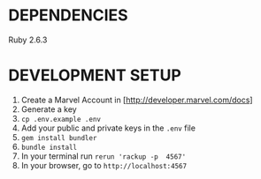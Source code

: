# DEPENDENCIES
Ruby 2.6.3

# DEVELOPMENT SETUP
1. Create a Marvel Account in [http://developer.marvel.com/docs]
2. Generate a key
3. `cp .env.example .env`
4.  Add your public and private keys in the `.env` file
5. `gem install bundler`
6. `bundle install`
7. In your terminal run `rerun 'rackup -p  4567'`
8. In your browser, go to `http://localhost:4567`
